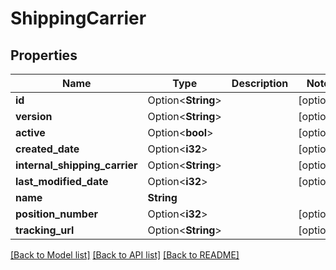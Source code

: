 # ShippingCarrier

## Properties

Name | Type | Description | Notes
------------ | ------------- | ------------- | -------------
**id** | Option<**String**> |  | [optional]
**version** | Option<**String**> |  | [optional]
**active** | Option<**bool**> |  | [optional]
**created_date** | Option<**i32**> |  | [optional]
**internal_shipping_carrier** | Option<**String**> |  | [optional]
**last_modified_date** | Option<**i32**> |  | [optional]
**name** | **String** |  | 
**position_number** | Option<**i32**> |  | [optional]
**tracking_url** | Option<**String**> |  | [optional]

[[Back to Model list]](../README.md#documentation-for-models) [[Back to API list]](../README.md#documentation-for-api-endpoints) [[Back to README]](../README.md)


